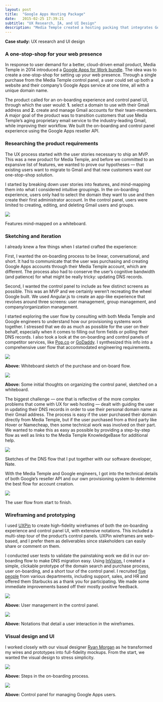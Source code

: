 ```yaml
---
layout: post
title:  "Google Apps Hosting Package"
date:   2015-02-25 17:39:21
subtitle: "UX Research, IA, and UI Design"
description: "Media Temple created a hosting packing that integrates Google Apps for Work to create a one-stop-shop for setting up a web presence. Through a single purchase from the Media Temple control panel, a user could set up both a website and their company&rsquo;s Google Apps service at one time, all with a unique domain name. I designed an on-boarding experience and control panel UI that makes this entire process simple."
---
```


<p class="subtitle"><strong>Case study:</strong> UX research and UI design</p>

<h3>A one-stop-shop for your web presence</h3>

In response to user demand for a better, cloud-driven email product, Media Temple in 2014 introduced a [Google Apps for Work bundle][mtgoogleapps]. The idea was to create a one-stop-shop for setting up your web presence. Through a single purchase from the Media Temple control panel, a user could set up both a website and their company&rsquo;s Google Apps service at one time, all with a unique domain name.

The product called for an on-boarding experience and control panel UI, through which the user would: <strong>1.</strong> select a domain to use with their Gmail address and <strong>2.</strong> create and manage Gmail accounts for their team-members. A major goal of the product was to transition customers that use Media Temple&rsquo;s aging proprietary email service to the industry-leading Gmail, while improving their workflow. We built the on-boarding and control panel experience using the Google Apps reseller API. 


<h3>Researching the product requirements</h3>

The UX process started with the user stories necessary to ship an MVP. This was a new product for Media Temple, and before we committed to an expansive list of features, we wanted to prove our hypotheses &mdash; that existing users want to migrate to Gmail and that new customers want our one-stop-shop solution.

I started by breaking down user stories into features, and mind-mapping them into what I considered intuitive groupings. In the on-boarding experience, users only had to select the domain they want to use and then create their first administrator account. In the control panel, users were limited to creating, editing, and deleting Gmail users and groups.

<img class="" src="/images/google-apps-mindmapping.jpg" />

<p class="caption">Features mind-mapped on a whiteboard.</p>





<h3>Sketching and iteration</h3>

I already knew a few things when I started crafted the experience:

First, I wanted the on-boarding process to be linear, conversational, and short. It had to communicate that the user was purchasing and creating Google Apps accounts through their Media Temple account, which are different. The process also had to conserve the user&rsquo;s cognitive bandwidth (and patience) for what might be really tricky: updating DNS records.

Second, I wanted the control panel to include as few distinct screens as possible. This was an MVP and we certainly weren&rsquo;t recreating the wheel Google built. We used Angular.js to create an app-like experience that revolves around three screens: user management, group management, and company/organization management.

I started exploring the user flow by consulting with both Media Temple and Google engineers to understand how our provisioning systems work together. I stressed that we do as much as possible for the user on their behalf, especially when it comes to filling out form fields or polling their DNS records. I also took a look at the on-boarding and control panels of competitor services, like [Pop.co][popco] or [GoDaddy][godaddyoffice]. I synthesized this info into a comprehensive user flow that accommodated engineering requirements.

<img class="large" src="/images/google-apps-flow-whiteboard.jpg" />

<p class="caption"><strong>Above:</strong> Whiteboard sketch of the purchase and on-board flow.</p>

<img class="large" src="/images/google-apps-ac-whiteboard.jpg" />

<p class="caption"><strong>Above:</strong> Some initial thoughts on organizing the control panel, sketched on a whiteboard.</p>



The biggest challenge &mdash; one that is reflective of the more complex problems that come with UX for web hosting &mdash; dealt with guiding the user in updating their DNS records in order to use their personal domain name as their Gmail address. The process is easy if the user purchased their domain directly from Media Temple, but if the user purchased from a third party like Hover or Namecheap, then some technical work was involved on their part. We wanted to make this as easy as possible by providing a step-by-step flow as well as links to the Media Temple KnowledgeBase for additional help.

<img class="" src="/images/google-apps-dns-whiteboard.jpg" />

<p class="caption">Sketches of the DNS flow that I put together with our software developer, Nate.</p>

With the Media Temple and Google engineers, I got into the technical details of both Google&rsquo;s reseller API and our own provisioning system to determine the best flow for account creation.

<img class="large" src="/images/google-apps-user-flow.png" />

<p class="caption">The user flow from start to finish.</p>




<h3>Wireframing and prototyping</h3>

I used [UXPin][uxpin] to create high-fidelity wireframes of both the on-boarding experience and control panel UI, with extensive notations. This included a multi-step tour of the product&rsquo;s control panels. UXPin wireframes are web-based, and I prefer them as deliverables since stakeholders can easily share or comment on them.

I conducted user tests to validate the painstaking work we did in our on-boarding flow to make DNS migration easy. Using [InVision][invision], I created a simple, clickable prototype of the domain search and purchase process, user on-boarding, and a short tour of the control panel. I recruited [five people][usertests] from various departments, including support, sales, and HR and offered them Starbucks as a thank you for participating. We made some immediate improvements based off their mostly positive feedback.

<img class="large" src="/images/google-apps-control-panel.png" />

<p class="caption"><strong>Above:</strong> User management in the control panel.</p>

<img class="large" src="/images/google-apps-ui-detail.png" />

<p class="caption"><strong>Above:</strong> Notations that detail a user interaction in the wireframes.</p>



<h3>Visual design and UI</h3>

I worked closely with our visual designer [Ryan Morgan][ryanmorgan] as he transformed my wires and prototypes into full-fidelity mockups. From the start, we wanted the visual design to stress simplicity.

<img class="" src="/images/google-apps-onboard-ui.png" />

<p class="caption"><strong>Above:</strong> Steps in the on-boarding process.</p>


<img class="" src="/images/google-apps-manage-user.png" />

<p class="caption"><strong>Above:</strong> Control panel for managing Google Apps users.</p>







[mtgoogleapps]: http://mediatemple.net/services/googleapps/
[popco]:    http://pop.co/
[godaddyoffice]: https://www.godaddy.com/business/office-365.aspx
[usertests]: http://www.nngroup.com/articles/how-many-test-users/
[uxpin]: http://uxpin.com/
[ryanmorgan]: http://900rpm.com/
[invision]: http://invisionapp.com/


